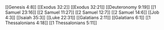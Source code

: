 [[Genesis 4:8]]
[[Exodus 32:2]]
[[Exodus 32:21]]
[[Deuteronomy 9:19]]
[[1 Samuel 23:16]]
[[2 Samuel 11:27]]
[[2 Samuel 12:7]]
[[2 Samuel 14:6]]
[[Job 4:3]]
[[Isaiah 35:3]]
[[Luke 22:31]]
[[Galatians 2:11]]
[[Galatians 6:1]]
[[1 Thessalonians 4:18]]
[[1 Thessalonians 5:11]]
